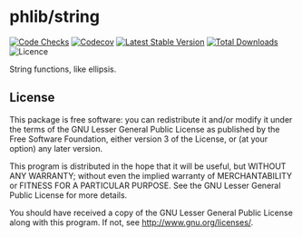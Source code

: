 # phlib/string

[![Code Checks](https://img.shields.io/github/workflow/status/phlib/string/CodeChecks?logo=github)](https://github.com/phlib/string/actions/workflows/code-checks.yml)
[![Codecov](https://img.shields.io/codecov/c/github/phlib/string.svg?logo=codecov)](https://codecov.io/gh/phlib/string)
[![Latest Stable Version](https://img.shields.io/packagist/v/phlib/string.svg?logo=packagist)](https://packagist.org/packages/phlib/string)
[![Total Downloads](https://img.shields.io/packagist/dt/phlib/string.svg?logo=packagist)](https://packagist.org/packages/phlib/string)
![Licence](https://img.shields.io/github/license/phlib/string.svg)

String functions, like ellipsis.

## License

This package is free software: you can redistribute it and/or modify
it under the terms of the GNU Lesser General Public License as published by
the Free Software Foundation, either version 3 of the License, or
(at your option) any later version.

This program is distributed in the hope that it will be useful,
but WITHOUT ANY WARRANTY; without even the implied warranty of
MERCHANTABILITY or FITNESS FOR A PARTICULAR PURPOSE.  See the
GNU Lesser General Public License for more details.

You should have received a copy of the GNU Lesser General Public License
along with this program.  If not, see <http://www.gnu.org/licenses/>.
